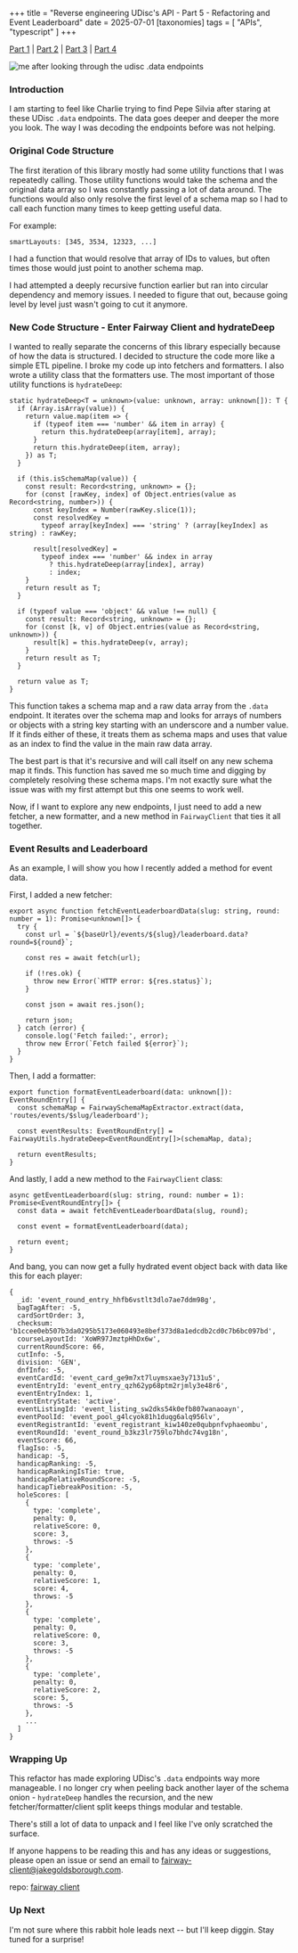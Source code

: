 +++
title = "Reverse engineering UDisc's API - Part 5 - Refactoring and Event Leaderboard"
date = 2025-07-01
[taxonomies]
tags = [ "APIs", "typescript" ]
+++

[Part 1](/blog/2025/reverse-engineering-udisc-api-part-1) |
[Part 2](/blog/2025/reverse-engineering-udisc-api-part-2) |
[Part 3](/blog/2025/reverse-engineering-udisc-api-part-3) |
[Part 4](/blog/2025/reverse-engineering-udisc-api-part-4)

<img src="https://i.kym-cdn.com/photos/images/original/002/546/187/fb1.jpg"
  alt="me after looking through the udisc .data endpoints" />

### Introduction

I am starting to feel like Charlie trying to find Pepe Silvia after staring
at these UDisc `.data` endpoints. The data goes deeper and deeper the more you
look. The way I was decoding the endpoints before was not helping.

### Original Code Structure

The first iteration of this library mostly had some utility functions that
I was repeatedly calling. Those utility functions would take the schema and the
original data array so I was constantly passing a lot of data around. The
functions would also only resolve the first level of a schema map so I had to
call each function many times to keep getting useful data.

For example:

`smartLayouts: [345, 3534, 12323, ...]`

I had a function that would resolve that array of IDs to values, but often times
those would just point to another schema map.

I had attempted a deeply recursive function earlier but ran into circular
dependency and memory issues. I needed to figure that out, because going level
by level just wasn't going to cut it anymore.

### New Code Structure - Enter Fairway Client and hydrateDeep

I wanted to really separate the concerns of this library especially because of
how the data is structured. I decided to structure the code more like a simple
ETL pipeline. I broke my code up into fetchers and formatters. I also wrote
a utility class that the formatters use. The most important of those utility
functions is `hydrateDeep`:

```
static hydrateDeep<T = unknown>(value: unknown, array: unknown[]): T {
  if (Array.isArray(value)) {
    return value.map(item => {
      if (typeof item === 'number' && item in array) {
        return this.hydrateDeep(array[item], array);
      }
      return this.hydrateDeep(item, array);
    }) as T;
  }

  if (this.isSchemaMap(value)) {
    const result: Record<string, unknown> = {};
    for (const [rawKey, index] of Object.entries(value as Record<string, number>)) {
      const keyIndex = Number(rawKey.slice(1));
      const resolvedKey =
        typeof array[keyIndex] === 'string' ? (array[keyIndex] as string) : rawKey;

      result[resolvedKey] =
        typeof index === 'number' && index in array
          ? this.hydrateDeep(array[index], array)
          : index;
    }
    return result as T;
  }

  if (typeof value === 'object' && value !== null) {
    const result: Record<string, unknown> = {};
    for (const [k, v] of Object.entries(value as Record<string, unknown>)) {
      result[k] = this.hydrateDeep(v, array);
    }
    return result as T;
  }

  return value as T;
}
```

This function takes a schema map and a raw data array from the `.data` endpoint.
It iterates over the schema map and looks for arrays of numbers or objects
with a string key starting with an underscore and a number value. If it finds
either of these, it treats them as schema maps and uses that value as an index
to find the value in the main raw data array.

The best part is that it's recursive and will call itself on any new schema map
it finds. This function has saved me so much time and digging by completely
resolving these schema maps. I'm not exactly sure what the issue was with my
first attempt but this one seems to work well.

Now, if I want to explore any new endpoints, I just need to add a new fetcher,
a new formatter, and a new method in `FairwayClient` that ties it all together.

### Event Results and Leaderboard

As an example, I will show you how I recently added a method for event data.

First, I added a new fetcher:

```
export async function fetchEventLeaderboardData(slug: string, round: number = 1): Promise<unknown[]> {
  try {
    const url = `${baseUrl}/events/${slug}/leaderboard.data?round=${round}`;

    const res = await fetch(url);

    if (!res.ok) {
      throw new Error(`HTTP error: ${res.status}`);
    }

    const json = await res.json();

    return json;
  } catch (error) {
    console.log('Fetch failed:', error);
    throw new Error(`Fetch failed ${error}`);
  }
}
```

Then, I add a formatter:

```
export function formatEventLeaderboard(data: unknown[]): EventRoundEntry[] {
  const schemaMap = FairwaySchemaMapExtractor.extract(data, 'routes/events/$slug/leaderboard');

  const eventResults: EventRoundEntry[] = FairwayUtils.hydrateDeep<EventRoundEntry[]>(schemaMap, data);

  return eventResults;
}
```

And lastly, I add a new method to the `FairwayClient` class:

```
async getEventLeaderboard(slug: string, round: number = 1): Promise<EventRoundEntry[]> {
  const data = await fetchEventLeaderboardData(slug, round);

  const event = formatEventLeaderboard(data);

  return event;
}
```

And bang, you can now get a fully hydrated event object back with data like this
for each player:

```
{
  _id: 'event_round_entry_hhfb6vstlt3dlo7ae7ddm98g',
  bagTagAfter: -5,
  cardSortOrder: 3,
  checksum: 'b1ccee0eb507b3da0295b5173e060493e8bef373d8a1edcdb2cd0c7b6bc097bd',
  courseLayoutId: 'XoWR97JmztpHhDx6w',
  currentRoundScore: 66,
  cutInfo: -5,
  division: 'GEN',
  dnfInfo: -5,
  eventCardId: 'event_card_ge9m7xt7luymsxae3y7131u5',
  eventEntryId: 'event_entry_qzh62yp68ptm2rjmly3e48r6',
  eventEntryIndex: 1,
  eventEntryState: 'active',
  eventListingId: 'event_listing_sw2dks54k0efb807wanaoayn',
  eventPoolId: 'event_pool_g4lcyok81h1duqg6alq956lv',
  eventRegistrantId: 'event_registrant_kiw140ze0qubpnfvphaeombu',
  eventRoundId: 'event_round_b3kz3lr759lo7bhdc74vg18n',
  eventScore: 66,
  flagIso: -5,
  handicap: -5,
  handicapRanking: -5,
  handicapRankingIsTie: true,
  handicapRelativeRoundScore: -5,
  handicapTiebreakPosition: -5,
  holeScores: [
    {
      type: 'complete',
      penalty: 0,
      relativeScore: 0,
      score: 3,
      throws: -5
    },
    {
      type: 'complete',
      penalty: 0,
      relativeScore: 1,
      score: 4,
      throws: -5
    },
    {
      type: 'complete',
      penalty: 0,
      relativeScore: 0,
      score: 3,
      throws: -5
    },
    {
      type: 'complete',
      penalty: 0,
      relativeScore: 2,
      score: 5,
      throws: -5
    },
    ...
  ]
}
```

### Wrapping Up


This refactor has made exploring UDisc's `.data` endpoints way more manageable.
I no longer cry when peeling back another layer of the schema onion - `hydrateDeep`
handles the recursion, and the new fetcher/formatter/client split keeps things
modular and testable.

There's still a lot of data to unpack and I feel like I've only scratched the
surface.

If anyone happens to be reading this and has any ideas or suggestions, please
open an issue or send an email to fairway-client@jakegoldsborough.com.

repo: [fairway client](https://github.com/ducks/fairway-client)

### Up Next

I'm not sure where this rabbit hole leads next -- but I'll keep diggin. Stay
tuned for a surprise!
